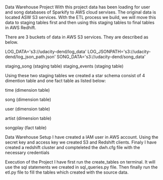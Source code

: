 

Data Warehouse Project
With this project data has been loading for user and song databases of Sparkify to AWS cloud servises. The original data is located ASW S3 services. With the ETL process we build, we will move this data to staging tables first and then using this staging tables to final tables in AWS Redhift.


There are 3 buckets of data in AWS S3 services. They are described as below.

LOG_DATA='s3://udacity-dend/log_data'
LOG_JSONPATH='s3://udacity-dend/log_json_path.json'
SONG_DATA='s3://udacity-dend/song_data'


staging_song (staging table) staging_events (staging table)

Using these two staging tables we created a star schema consist of 4 dimention table and one fact table as listed below:

time (dimension table)

song (dimension table)

user (dimension table)

artist (dimension table)

songplay (fact table)

Data Warehouse Setup
I have created a IAM user in AWS account. Using the secret key and access key we created S3 and Redshift clients. Finaly I have created a redshift cluster and compteleted the dwh.cfg file with the necessary credentials

Execution of the Project
I have first run the create_tables on terminal. It will use the sql statements we created in sql_queries.py file. Then finally run the etl.py file to fill the tables which created with the source data.
